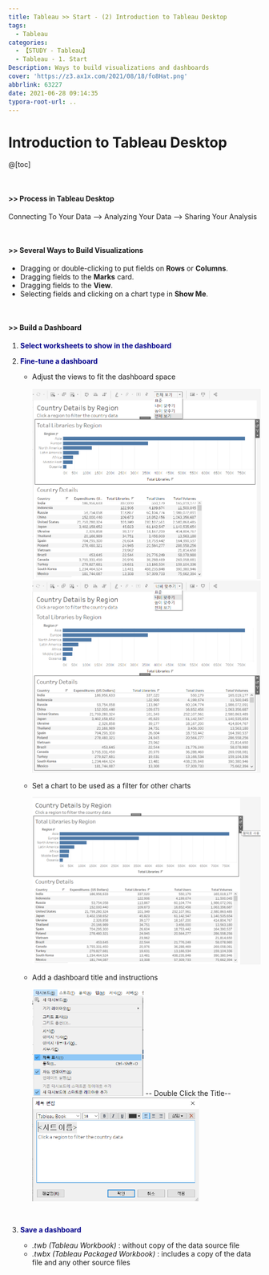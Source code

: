 ```yaml
---
title: Tableau >> Start - (2) Introduction to Tableau Desktop
tags:
  - Tableau
categories:
  - 【STUDY - Tableau】
  - Tableau - 1. Start
Description: Ways to build visualizations and dashboards
cover: 'https://z3.ax1x.com/2021/08/18/fo8Hat.png'
abbrlink: 63227
date: 2021-06-28 09:14:35
typora-root-url: ..
---
```


# Introduction to Tableau Desktop

@[toc]

<br />

#### **\>> Process in Tableau Desktop**

Connecting To Your Data   -->   Analyzing Your Data   -->   Sharing Your Analysis 

<br />

#### **\>> Several Ways to Build Visualizations**

* Dragging or double-clicking to put fields on **Rows** or **Columns**.
* Dragging fields to the **Marks** card.
* Dragging fields to the **View**.
* Selecting fields and clicking on a chart type in **Show Me**.

<br />

#### **>> Build a Dashboard**

1. **<font color = 'darkblue'>Select worksheets to show in the dashboard</font>**

2. **<font color = 'darkblue'>Fine-tune a dashboard</font>**

   * Adjust the views to fit the dashboard space

     <img src="/images/S-Tableau-Start-2/image-20210518141001749.png" alt="image-20210518141001749" style="zoom: 50%;" />

       

     <img src="/images/S-Tableau-Start-2/image-20210518141304834.png" alt="image-20210518141304834" style="zoom:50%;" />

     <br />

   * Set a chart to be used as a filter for other charts

     <img src="/images/S-Tableau-Start-2/image-20210518141603210.png" alt="image-20210518141603210" style="zoom:50%;" />

       <br />

   * Add a dashboard title and instructions

     ​         <img src="/images/S-Tableau-Start-2/image-20210518141956876.png" alt="image-20210518141956876" style="zoom: 50%;" />  -- Double Click the Title-- <img src="/images/S-Tableau-Start-2/image-20210518142018617-16298781617561.png" alt="image-20210518142018617" style="zoom:60%;" />

     <br />

3. **<font color = 'darkblue'>Save a dashboard</font>**

   * *.twb (Tableau Workbook)* :  without copy of the data source file
   * *.twbx (Tableau Packaged Workbook)* : includes a copy of the data file and any other source files

<br />

<br />

